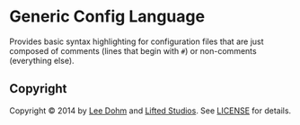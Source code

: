 # Generic Config Language

Provides basic syntax highlighting for configuration files that are just composed of comments (lines that begin with `#`) or non-comments (everything else).

## Copyright

Copyright &copy; 2014 by [Lee Dohm](http://www.lee-dohm.com) and [Lifted Studios](http://www.liftedstudios.com). See [LICENSE](https://github.com/lee-dohm/language-generic-config/blob/master/LICENSE.md) for details.
